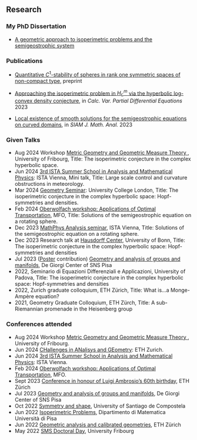 ## Research

### My PhD Dissertation

- [A geometric approach to isoperimetric problems and the semigeostrophic system](https://www.research-collection.ethz.ch/handle/20.500.11850/680865)

### Publications

- [Quantitative $C^1$-stability of spheres in rank one symmetric spaces of non-compact type](https://arxiv.org/abs/2304.02412), preprint

- [Approaching the isoperimetric problem in $H^m_\mathbb{C}$ via the hyperbolic log-convex density conjecture](https://link.springer.com/article/10.1007/s00526-023-02617-0), in *Calc. Var. Partial Differential Equations* 2023

- [Local existence of smooth solutions for the semigeostrophic equations on curved domains](https://epubs.siam.org/doi/full/10.1137/22M1532846), in *SIAM J. Math. Anal.* 2023

### Given Talks

-  Aug 2024 Workshop [Metric Geometry and Geometric Measure Theory ](https://commonweb.unifr.ch/_Science/Math/Pub/metric-geo-gmt/index.html), University of Fribourg, Title: The isoperimetric conjecture in the complex hyperbolic space.
- Jun 2024 [3rd ISTA Summer School in Analysis and Mathematical Physics](https://summerschool-analysis.ist.ac.at/): ISTA Vienna, Mini talk, Title: Large scale control and curvature obstructions in meteorology.
- Mar 2024 [Geometry Seminar](http://www.homepages.ucl.ac.uk/~ucahlfo/GeometrySeminar.html): University College London,  Title: The isoperimetric conjecture in the complex hyperbolic space: Hopf-symmetries and densities.
- Feb 2024 [Oberwolfach workshop:  Applications of Optimal Transportation](https://www.mfo.de/occasion/2406/www_view), MFO, Title: Solutions of the semigeostrophic equation on a rotating sphere.
-  Dec 2023 [MathPhys Analysis seminar](https://mathphys.pages.ist.ac.at/), ISTA Vienna, Title: Solutions of the semigeostrophic equation on a rotating sphere.
-  Dec 2023 Research talk at [Hausdorff Center](https://www.hcm.uni-bonn.de/), University of Bonn, Title: The isoperimetric conjecture in the complex hyperbolic space: Hopf-symmetries and densities
-  Jul 2023 ([Poster](poster.pdf) contribution) [Geometry and analysis of groups and manifolds](https://sites.google.com/view/geometryandanalysis/), De Giorgi Center of SNS Pisa
- 2022, Seminario di Equazioni Differenziali e Applicazioni, University of Padova, Title: The isoperimetric conjecture in the complex hyperbolic space: Hopf-symmetries and densities
- 2022, Zurich graduate colloquium, ETH Zürich, Title: What is…a Monge-Ampère equation?
- 2021, Geometry Graduate Colloquium, ETH Zürch, Title: A sub-Riemannian promenade in the Heisenberg group
  
### Conferences attended

-  Aug 2024 Workshop [Metric Geometry and Geometric Measure Theory ](https://commonweb.unifr.ch/_Science/Math/Pub/metric-geo-gmt/index.html), University of Fribourg.
- Jun 2024 [CHallenges in ANalisys and GEometry](https://math.ethz.ch/fim/activities/conferences/CHANGE-CHallenges-in-ANalysis-and-GEometry.html): ETH Zurich.
- Jun 2024 [3rd ISTA Summer School in Analysis and Mathematical Physics](https://summerschool-analysis.ist.ac.at/): ISTA Vienna.
- Feb 2024 [Oberwolfach workshop:  Applications of Optimal Transportation](https://www.mfo.de/occasion/2406/www_view), MFO.
- Sept 2023 [Conference in honour of Luigi Ambrosio’s 60th birthday](https://math.ethz.ch/fim/activities/conferences/in-honour-of-luigi-ambrosio.html), ETH Zürich
- Jul 2023 [Geometry and analysis of groups and manifolds](https://sites.google.com/view/geometryandanalysis/), De Giorgi Center of SNS Pisa
- Oct 2022 [Symmetry and shape](http://xtsunxet.usc.es/symmetry2022/), University of Santiago de Compostela
- Jun 2022 [Isoperimetric Problems](https://events.dm.unipi.it/event/14/), Dipartimento di Matematica Università di Pisa
- Jun 2022 [Geometric analysis and calibrated geometries](https://math.ethz.ch/fim/activities/conferences/past-conferences/2022/geometric-analysis-and-calibrated-geometries.html), ETH Zürich
- May 2022 [SMS Doctoral Day](https://commonweb.unifr.ch/_Science/Math/Pub/dr.day/main.html), University Fribourg
